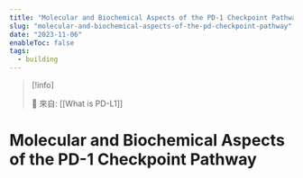 ```yaml
---
title: "Molecular and Biochemical Aspects of the PD-1 Checkpoint Pathway"
slug: "molecular-and-biochemical-aspects-of-the-pd-checkpoint-pathway"
date: "2023-11-06"
enableToc: false
tags:
  - building
---
```


> [!info]
>
> 🌱 來自: [[What is PD-L1]]

# Molecular and Biochemical Aspects of the PD-1 Checkpoint Pathway


